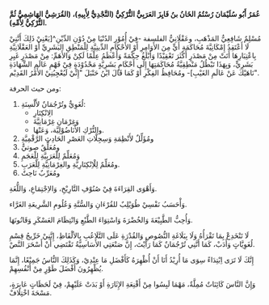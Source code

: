 **عُمَرُ أَبُو سُلَيْمَانَ رُسْتُمُ الخَانُ بنُ فَايِزَ العَرَبِيُّ التُّرْكِيُّ (النَّجْدِيُّ لِأَبِيهِ)، (القُرَشِيُّ الهَاشِمِيُّ ثُمَّ التُّرْكِيُّ لِأُمِّهِ).**

مُسْلِمٌ شَافِعِيٌّ المَذْهَبِ، وعَقْلَانِيٌّ الفلسفة -فِيْ أُمُوْرِ الدُنْيَا مِنْ دُوْنِ الدِّيْنِ^[يَعْنِيْ ذَلِكَ أَنَّنِيْ لَا أَعْتَقِدُ إِمْكَانِيَّةَ مُحَاكَمَةِ أَيٍّ مِنَ الأَوَامِرِ أَوْ الأَحْكَامِ الدِّينِيَّةِ لِلْمَنْطِقِ البَشَرِيِّ أَوْ العَقْلَانِيَّةِ بِاعْتِبَارِهَا أَتَتْ مِنْ مَصْدَرٍ أَكْثَرَ تَعْقِيْدًا وَأَبْلَغُ حِكْمَةً وَأَعْظَمُ عِلْمًا لَكِنْ وَالأَهَمِّ: مِنْ مَصْدَرٍ غَيِرِ بَشَرِيٍّ، وَبِهَذَا تَبْطُلُ مَنْطِقِيَّةُ مُحَاكَمَتِهَا إِلَى أَحْكَامٍ بَشَرِيَّةٍ مَحْدُوْدَةٍ فِيْ فَهْمِ عَالَمِ الشَّهَادَةِ نَاهَيْكَ عَنْ عَالَمِ الغَيْبِ]- ومُحَافِظُ الفِكْرِ أَوْ كَمَا قَالَ ابْنُ حَنْبَلَ "إِنِّيْ لَيُعْجِبُنِيْ الأَمْرُ القَدِيْم". 

ومن حيث الحرفة: 
1. لُغَوِيٌّ وتُرْجُمَانٌ لأَلْسِنَةِ:
	- الِانْكِتَارِ 
	- وَغِرْمَانِ غِرْمَانِيَّةَ 
	- والتُّرْكِ الأَنَاضُوْلِيَّة، وَعَنْهَا. 
2. ومُؤَلِّلٌ لأَنْظِمَةِ وَسِجِلَّاتِ العَصْرِ الحَادِثِ الرَّقْمِيَّةِ
3. ومُعَلِّقٌ صوتيٌّ
4. وَمُعَلِّمٌ لِلْعَرَبِيَّةِ لِلْعَجَمِ
5. ومُعَلِّمٌ لِلْاِنْكِتَارِيَّةِ والغِرْمَانِيَّةِ لِلْعَرَبِ. 
6. ومُعَرِّبٌ نَاحِتٌ

وَأَهْوَى القِرَاءَةَ فِيْ صُنُوْفِ التَّارِيْخِ، وَالاِجْتِمَاعِ، وَاللُّغَةِ. 

وَأْحَسَبُ نَفْسِيْ طُوَيْلِبٌ للقُرْءَانِ وَالسُّنَّةِ وَعُلُومِ الشَّرِيعَةِ الغَرَّاء. 

وَأُحِبُّ الطَّبِيْعَةَ وَالخُضْرَةَ وَاسْتِوَاءَ الطَّبْعِ وَانْتِظَامَ العَسْكَرِ وَقَانُونَهَا.

لَا تَنْخَدِعْ بِمَا تَقْرَأُهُ وَلَا بِبَلَاغَةِ النُّصُوصِ وَالقُدْرَةِ عَلَى التَّلَاعُبِ بِالألْفَاظِ، إِنَّنِيْ خَرِّيجُ قِسْمِ لُغَوِيَّاتٍ وَأَدَبْ، كَمَا أَنَّنِي تُرْجُمَانٌ كَمَا رَأَيْتَ، إِنَّ صَنْعَتِي الأَسَاسِيَّةُ تَقْتَضِي أَنْ أَسْحَرَ النَّصْ.

إِنَّكَ لَا تَرَى اِبْتِدَاءً سِوَى مَا أُرِيْدُ أَنَا أَنْ أُظْهِرَهُ كَأَفْضَلِ مَا عِنْدِيْ، وَكَذَلِكَ النُّاسُ جَمِيْعًا، إِنَّمَا يُظْهِرُونَ أَفْضَلَ طَوْرٍ مِنْ أَنْفُسِهِمْ.

وَإِنَّ النَّاسَ كَائِنَاتٌ مُمِلَّةٌ، مَهْمَا لَبِسُوا مِنْ أَقْنِعَةِ الإِثَارَةِ أَوْ بَدَتْ عَلَيْهِمْ، فِيْ لَحَظَاتٍ عَابِرَةٍ، مَسْحَةَ اخْتِلَافْ.